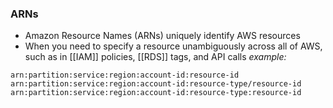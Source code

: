 ### ARNs
- Amazon Resource Names (ARNs) uniquely identify AWS resources
- When you need to specify a resource unambiguously across all of AWS, such as in [[IAM]] policies, [[RDS]] tags, and API calls
*example:*
```
arn:partition:service:region:account-id:resource-id
arn:partition:service:region:account-id:resource-type/resource-id
arn:partition:service:region:account-id:resource-type:resource-id
```

